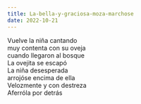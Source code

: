 ```yaml
---
title: La-bella-y-graciosa-moza-marchose
date: 2022-10-21
---
```


Vuelve la niña cantando<br>
muy contenta con su oveja<br>
cuando llegaron al bosque<br>
La ovejita se escapó<br>
La niña desesperada <br>
arrojóse encima de ella<br>
Velozmente y con destreza<br>
Aferróla por detrás<br>
